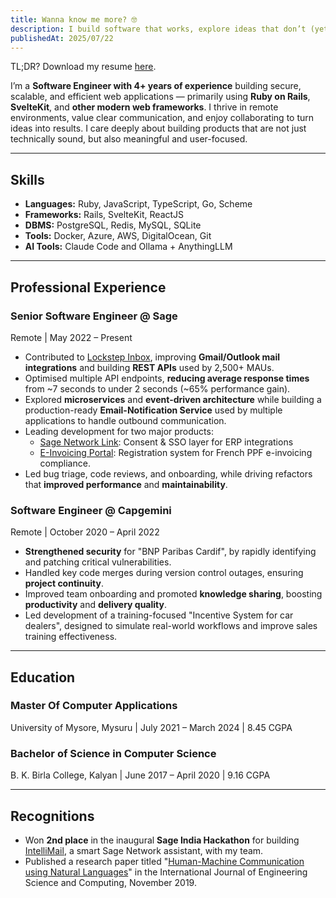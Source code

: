 ```yaml
---
title: Wanna know me more? 🤓
description: I build software that works, explore ideas that don’t (yet), and enjoy the journey in between.
publishedAt: 2025/07/22
---
```


<p class="text-sm text-subtle">TL;DR? Download my resume <a href="#">here</a>.</p>

I’m a **Software Engineer with 4+ years of experience** building secure, scalable, and efficient web applications —
primarily using **Ruby on Rails**, **SvelteKit**, and **other modern web frameworks**.
I thrive in remote environments, value clear communication, and enjoy collaborating to turn ideas into results.
I care deeply about building products that are not just technically sound, but also meaningful and user-focused.

---

<h2 class="text-mocha-peach">Skills</h2>

- **Languages:** Ruby, JavaScript, TypeScript, Go, Scheme
- **Frameworks:** Rails, SvelteKit, ReactJS
- **DBMS:** PostgreSQL, Redis, MySQL, SQLite
- **Tools:** Docker, Azure, AWS, DigitalOcean, Git
- **AI Tools:** Claude Code and Ollama + AnythingLLM

---

<h2 class="text-mocha-peach">Professional Experience</h2>

<div class="space-y-0.5">
  <h3>Senior Software Engineer @ Sage</h3>
  <p class="text-subtle text-sm">Remote | May 2022 – Present</p>
</div>

- Contributed to [Lockstep Inbox](https://www.prnewswire.com/news-releases/lockstep-announces-worlds-first-smart-inbox-designed-for-accounting-teams-301549995.html), improving **Gmail/Outlook mail integrations** and building **REST APIs** used by 2,500+ MAUs.
- Optimised multiple API endpoints, **reducing average response times** from ~7 seconds to under 2 seconds (~65% performance gain).
- Explored **microservices** and **event-driven architecture** while building a production-ready **Email-Notification Service** used by multiple applications to handle outbound communication.
- Leading development for two major products:
  - [Sage Network Link](https://www.sage.com/en-gb/sage-network/): Consent & SSO layer for ERP integrations
  - [E-Invoicing Portal](https://www.sage.com/en-gb/sage-network/e-invoicing/): Registration system for French PPF e-invoicing compliance.
- Led bug triage, code reviews, and onboarding, while driving refactors that **improved performance** and **maintainability**.

<div class="space-y-0.5">
  <h3>Software Engineer @ Capgemini</h3>
  <p class="text-subtle text-sm">Remote | October 2020 – April 2022</p>
</div>

- **Strengthened security** for "BNP Paribas Cardif", by rapidly identifying and patching critical vulnerabilities.
- Handled key code merges during version control outages, ensuring **project continuity**.
- Improved team onboarding and promoted **knowledge sharing**, boosting **productivity** and **delivery quality**.
- Led development of a training-focused "Incentive System for car dealers", designed to simulate real-world workflows and improve sales training effectiveness.

---

<h2 class="text-mocha-peach">Education</h2>

<div class="space-y-0.5">
  <h3>Master Of Computer Applications</h3>
  <p class="text-subtle text-sm">University of Mysore, Mysuru | July 2021 – March 2024 | 8.45 CGPA</p>
</div>

<div class="space-y-0.5">
  <h3>Bachelor of Science in Computer Science</h3>
  <p class="text-subtle text-sm">B. K. Birla College, Kalyan | June 2017 – April 2020 | 9.16 CGPA</p>
</div>

---

<h2 class="text-mocha-peach">Recognitions</h2>

- Won **2nd place** in the inaugural **Sage India Hackathon** for building [IntelliMail](https://github.com/shetty-tejas/intelli-mail), a smart Sage Network assistant, with my team.
- Published a research paper titled "[Human-Machine Communication using Natural Languages](https://ijesc.org/upload/42a635e4eedd8dec9bf45498688096eb.Human%20-%20Machine%20Communication%20using%20Natural%20Languages.pdf)" in the International Journal of Engineering Science and Computing, November 2019.
